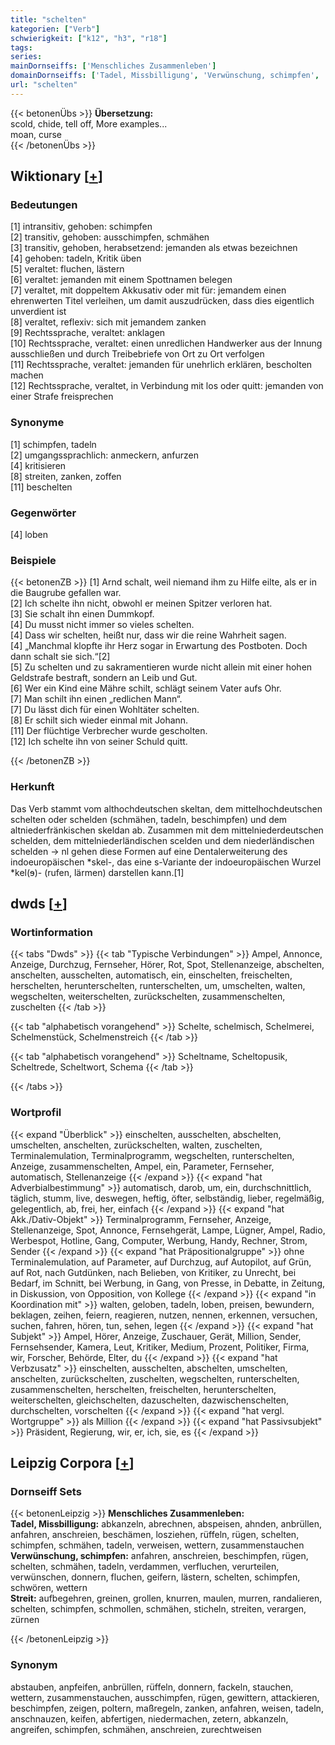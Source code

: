 ```yaml
---
title: "schelten"
kategorien: ["Verb"]
schwierigkeit: ["k12", "h3", "r18"]
tags:
series:
mainDornseiffs: ['Menschliches Zusammenleben']
domainDornseiffs: ['Tadel, Missbilligung', 'Verwünschung, schimpfen', 'Streit']
url: "schelten"
---
```


{{< betonenÜbs >}}
**Übersetzung:**  
scold, chide, tell off, More examples...  
moan, curse  
{{< /betonenÜbs >}}

## Wiktionary [[+](https://de.wiktionary.org/wiki/schelten)]

### Bedeutungen
[1] intransitiv, gehoben: schimpfen  
[2] transitiv, gehoben: ausschimpfen, schmähen  
[3] transitiv, gehoben, herabsetzend: jemanden als etwas bezeichnen  
[4] gehoben: tadeln, Kritik üben  
[5] veraltet: fluchen, lästern  
[6] veraltet: jemanden mit einem Spottnamen belegen  
[7] veraltet, mit doppeltem Akkusativ oder mit für: jemandem einen ehrenwerten Titel verleihen, um damit auszudrücken, dass dies eigentlich unverdient ist  
[8] veraltet, reflexiv: sich mit jemandem zanken  
[9] Rechtssprache, veraltet: anklagen  
[10] Rechtssprache, veraltet: einen unredlichen Handwerker aus der Innung ausschließen und durch Treibebriefe von Ort zu Ort verfolgen  
[11] Rechtssprache, veraltet: jemanden für unehrlich erklären, bescholten machen  
[12] Rechtssprache, veraltet, in Verbindung mit los oder quitt: jemanden von einer Strafe freisprechen  

### Synonyme
[1] schimpfen, tadeln  
[2] umgangssprachlich: anmeckern, anfurzen  
[4] kritisieren  
[8] streiten, zanken, zoffen  
[11] beschelten  

### Gegenwörter
[4] loben  

### Beispiele
{{< betonenZB >}}
[1] Arnd schalt, weil niemand ihm zu Hilfe eilte, als er in die Baugrube gefallen war.  
[2] Ich schelte ihn nicht, obwohl er meinen Spitzer verloren hat.  
[3] Sie schalt ihn einen Dummkopf.  
[4] Du musst nicht immer so vieles schelten.  
[4] Dass wir schelten, heißt nur, dass wir die reine Wahrheit sagen.  
[4] „Manchmal klopfte ihr Herz sogar in Erwartung des Postboten. Doch dann schalt sie sich.“[2]  
[5] Zu schelten und zu sakramentieren wurde nicht allein mit einer hohen Geldstrafe bestraft, sondern an Leib und Gut.  
[6] Wer ein Kind eine Mähre schilt, schlägt seinem Vater aufs Ohr.  
[7] Man schilt ihn einen „redlichen Mann“.  
[7] Du lässt dich für einen Wohltäter schelten.  
[8] Er schilt sich wieder einmal mit Johann.  
[11] Der flüchtige Verbrecher wurde gescholten.  
[12] Ich schelte ihn von seiner Schuld quitt.  

{{< /betonenZB >}}
### Herkunft
Das Verb stammt vom althochdeutschen skeltan, dem mittelhochdeutschen schelten oder schelden (schmähen, tadeln, beschimpfen) und dem altniederfränkischen skeldan ab. Zusammen mit dem mittelniederdeutschen schelden, dem mittelniederländischen scelden und dem niederländischen schelden → nl gehen diese Formen auf eine Dentalerweiterung des indoeuropäischen *skel-, das eine s-Variante der indoeuropäischen Wurzel *kel(ɘ)- (rufen, lärmen) darstellen kann.[1]  



## dwds [[+](https://www.dwds.de/wb/schelten)]

### Wortinformation
{{< tabs "Dwds" >}}
{{< tab "Typische Verbindungen" >}}
Ampel, Annonce, Anzeige, Durchzug, Fernseher, Hörer, Rot, Spot, Stellenanzeige, abschelten, anschelten, ausschelten, automatisch, ein, einschelten, freischelten, herschelten, herunterschelten, runterschelten, um, umschelten, walten, wegschelten, weiterschelten, zurückschelten, zusammenschelten, zuschelten
{{< /tab >}}

{{< tab "alphabetisch vorangehend" >}}
Schelte, schelmisch, Schelmerei, Schelmenstück, Schelmenstreich
{{< /tab >}}

{{< tab "alphabetisch vorangehend" >}}
Scheltname, Scheltopusik, Scheltrede, Scheltwort, Schema
{{< /tab >}}

{{< /tabs >}}

### Wortprofil
{{< expand "Überblick" >}} einschelten, ausschelten, abschelten, umschelten, anschelten, zurückschelten, walten, zuschelten, Terminalemulation, Terminalprogramm, wegschelten, runterschelten, Anzeige, zusammenschelten, Ampel, ein, Parameter, Fernseher, automatisch, Stellenanzeige {{< /expand >}}
{{< expand "hat Adverbialbestimmung" >}} automatisch, darob, um, ein, durchschnittlich, täglich, stumm, live, deswegen, heftig, öfter, selbständig, lieber, regelmäßig, gelegentlich, ab, frei, her, einfach {{< /expand >}}
{{< expand "hat Akk./Dativ-Objekt" >}} Terminalprogramm, Fernseher, Anzeige, Stellenanzeige, Spot, Annonce, Fernsehgerät, Lampe, Lügner, Ampel, Radio, Werbespot, Hotline, Gang, Computer, Werbung, Handy, Rechner, Strom, Sender {{< /expand >}}
{{< expand "hat Präpositionalgruppe" >}} ohne Terminalemulation, auf Parameter, auf Durchzug, auf Autopilot, auf Grün, auf Rot, nach Gutdünken, nach Belieben, von Kritiker, zu Unrecht, bei Bedarf, im Schnitt, bei Werbung, in Gang, von Presse, in Debatte, in Zeitung, in Diskussion, von Opposition, von Kollege {{< /expand >}}
{{< expand "in Koordination mit" >}} walten, geloben, tadeln, loben, preisen, bewundern, beklagen, zeihen, feiern, reagieren, nutzen, nennen, erkennen, versuchen, suchen, fahren, hören, tun, sehen, legen {{< /expand >}}
{{< expand "hat Subjekt" >}} Ampel, Hörer, Anzeige, Zuschauer, Gerät, Million, Sender, Fernsehsender, Kamera, Leut, Kritiker, Medium, Prozent, Politiker, Firma, wir, Forscher, Behörde, Elter, du {{< /expand >}}
{{< expand "hat Verbzusatz" >}} einschelten, ausschelten, abschelten, umschelten, anschelten, zurückschelten, zuschelten, wegschelten, runterschelten, zusammenschelten, herschelten, freischelten, herunterschelten, weiterschelten, gleichschelten, dazuschelten, dazwischenschelten, durchschelten, vorschelten {{< /expand >}}
{{< expand "hat vergl. Wortgruppe" >}} als Million {{< /expand >}}
{{< expand "hat Passivsubjekt" >}} Präsident, Regierung, wir, er, ich, sie, es {{< /expand >}}

## Leipzig Corpora [[+](https://corpora.uni-leipzig.de/en/res?word=schelten&corpusId=deu_newscrawl-public_2018)]

### Dornseiff Sets
{{< betonenLeipzig >}}
**Menschliches Zusammenleben:**  
**Tadel, Missbilligung:** abkanzeln, abrechnen, abspeisen, ahnden, anbrüllen, anfahren, anschreien, beschämen, losziehen, rüffeln, rügen, schelten, schimpfen, schmähen, tadeln, verweisen, wettern, zusammenstauchen  
**Verwünschung, schimpfen:** anfahren, anschreien, beschimpfen, rügen, schelten, schmähen, tadeln, verdammen, verfluchen, verurteilen, verwünschen, donnern, fluchen, geifern, lästern, schelten, schimpfen, schwören, wettern  
**Streit:** aufbegehren, greinen, grollen, knurren, maulen, murren, randalieren, schelten, schimpfen, schmollen, schmähen, sticheln, streiten, verargen, zürnen  

{{< /betonenLeipzig >}}

### Synonym
abstauben, anpfeifen, anbrüllen, rüffeln, donnern, fackeln, stauchen, wettern, zusammenstauchen, ausschimpfen, rügen, gewittern, attackieren, beschimpfen, zeigen, poltern, maßregeln, zanken, anfahren, weisen, tadeln, anschnauzen, keifen, abfertigen, niedermachen, zetern, abkanzeln, angreifen, schimpfen, schmähen, anschreien, zurechtweisen

